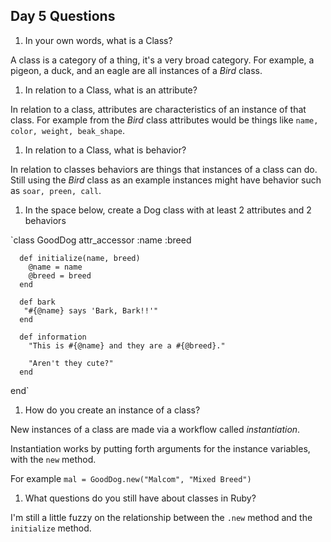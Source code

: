 ## Day 5 Questions

1. In your own words, what is a Class?

  A class is a category of a thing, it's a very broad category. For example, a
  pigeon, a duck, and an eagle are all instances of a _Bird_ class.

1. In relation to a Class, what is an attribute?

  In relation to a class, attributes are characteristics of an instance of that
  class. For example from the _Bird_ class attributes would be things like `name,
  color, weight, beak_shape`.

1. In relation to a Class, what is behavior?

  In relation to classes behaviors are things that instances of a class can do.
  Still using the _Bird_ class as an example instances might have behavior such as
  `soar, preen, call`.

1. In the space below, create a Dog class with at least 2 attributes and 2 behaviors

  `class GoodDog
      attr_accessor :name :breed

      def initialize(name, breed)
        @name = name
        @breed = breed
      end  

      def bark
       "#{@name} says 'Bark, Bark!!'"
      end

      def information
        "This is #{@name} and they are a #{@breed}."

        "Aren't they cute?"
      end
   end`

1. How do you create an instance of a class?

  New instances of a class are made via a workflow called _instantiation_.

  Instantiation works by putting forth arguments for the instance variables, with
  the `new` method.

  For example `mal = GoodDog.new("Malcom", "Mixed Breed")`

1. What questions do you still have about classes in Ruby?

  I'm still a little fuzzy on the relationship between the `.new` method and the
  `initialize` method.
